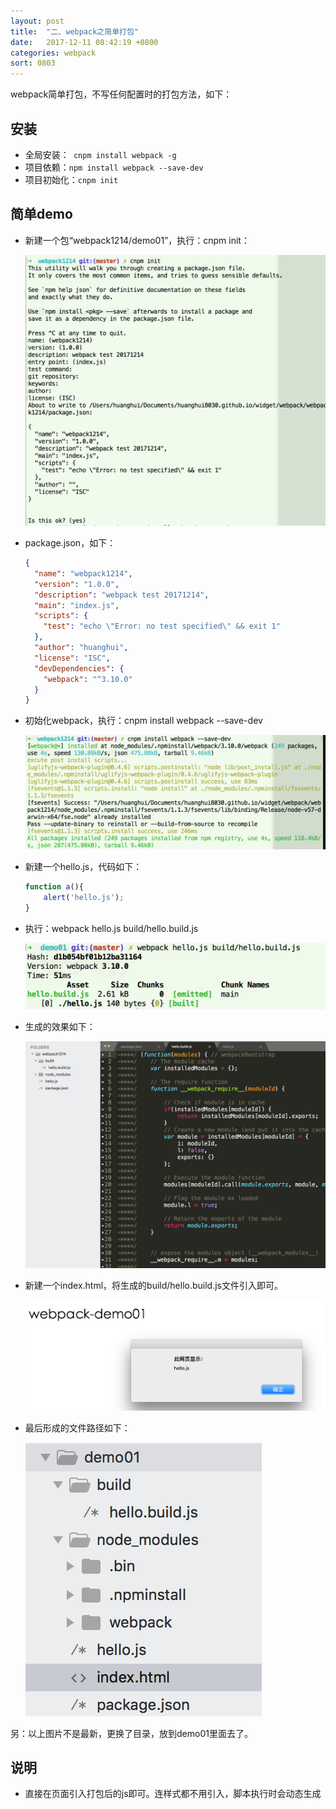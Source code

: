 ```yaml
---
layout: post
title:  "二、webpack之简单打包"
date:   2017-12-11 08:42:19 +0800
categories: webpack
sort: 0803
---
```


webpack简单打包，不写任何配置时的打包方法，如下：

## 安装

- 全局安装：` cnpm install webpack -g`
- 项目依赖：`npm install webpack --save-dev`
- 项目初始化：`cnpm init`

## 简单demo

- 新建一个包“webpack1214/demo01”，执行：cnpm init：

  ![效果图](/assets/webpack/0301.png)

- package.json，如下：

  ```json
  {
    "name": "webpack1214",
    "version": "1.0.0",
    "description": "webpack test 20171214",
    "main": "index.js",
    "scripts": {
      "test": "echo \"Error: no test specified\" && exit 1"
    },
    "author": "huanghui",
    "license": "ISC",
    "devDependencies": {
      "webpack": "^3.10.0"
    }
  }
  ```

- 初始化webpack，执行：cnpm install webpack --save-dev

  ![效果图](/assets/webpack/0302.png)



- 新建一个hello.js，代码如下：

  ```js
  function a(){
      alert('hello.js');
  }
  ```

- 执行：webpack hello.js build/hello.build.js

  ![效果图](/assets/webpack/0303.png)

- 生成的效果如下：

  ![效果图](/assets/webpack/0304.png)

- 新建一个index.html，将生成的build/hello.build.js文件引入即可。


  ![效果图](/assets/webpack/0305.png)

- 最后形成的文件路径如下：

  ![效果图](/assets/webpack/0306.png)


另：以上图片不是最新，更换了目录，放到demo01里面去了。

## 说明

- 直接在页面引入打包后的js即可。连样式都不用引入，脚本执行时会动态生成<style>并标签打到head里。
- 根据需要也可以将css单独放到一个css文件中。

  ​

> 详见【[demo01](https://github.com/huanghui8030/webpack/tree/master/demo01)】

